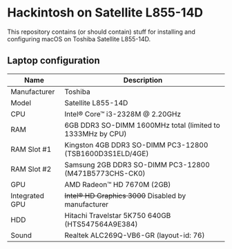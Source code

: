 # Hackintosh on Satellite L855-14D
This repository contains (or should contain) stuff for installing and configuring macOS on Toshiba Satellite L855-14D.

## Laptop configuration

| Name | Description |
| - | - |
| Manufacturer | Toshiba |
| Model | Satellite L855-14D |
| CPU | Intel® Core™ i3-2328M @ 2.20GHz |
| RAM | 6GB DDR3 SO-DIMM 1600MHz total (limited to 1333MHz by CPU)|
| RAM Slot #1 | Kingston 4GB DDR3 SO-DIMM PC3-12800 (TSB1600D3S1ELD/4GE) |
| RAM Slot #2 | Samsung 2GB DDR3 SO-DIMM PC3-12800 (M471B5773CHS-CK0) |
| GPU | AMD Radeon™ HD 7670M (2GB) |
| Integrated GPU | ~~Intel® HD Graphics 3000~~ Disabled by manufacturer |
| HDD | Hitachi Travelstar 5K750 640GB (HTS547564A9E384)|
| Sound | Realtek ALC269Q-VB6-GR (layout-id: 76)|
